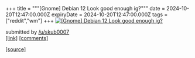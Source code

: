 +++
title = """[Gnome] Debian 12 Look good enough ig?"""
date = 2024-10-20T12:47:00.000Z
expiryDate = 2024-10-20T12:47:00.000Z
tags = ["reddit","wm"]
+++
[![[Gnome] Debian 12 Look good enough ig?](https://external-preview.redd.it/cGU1dzA2eWtxd3ZkMSao4DxAU2x5MSEwcHf4boWzIaUbAkol6femFbFT4Ffq.png?width=640&crop=smart&auto=webp&s=f605150896261d5df7dfa0e01b3295ed29382e03 "[Gnome] Debian 12 Look good enough ig?")](https://www.reddit.com/r/unixporn/comments/1g7xwf1/gnome_debian_12_look_good_enough_ig/)

submitted by [/u/skub0007](https://www.reddit.com/user/skub0007)  
[\[link\]](https://v.redd.it/1had33ykqwvd1) [\[comments\]](https://www.reddit.com/r/unixporn/comments/1g7xwf1/gnome_debian_12_look_good_enough_ig/)

[[source]](https://www.reddit.com/r/unixporn/comments/1g7xwf1/gnome_debian_12_look_good_enough_ig/)
